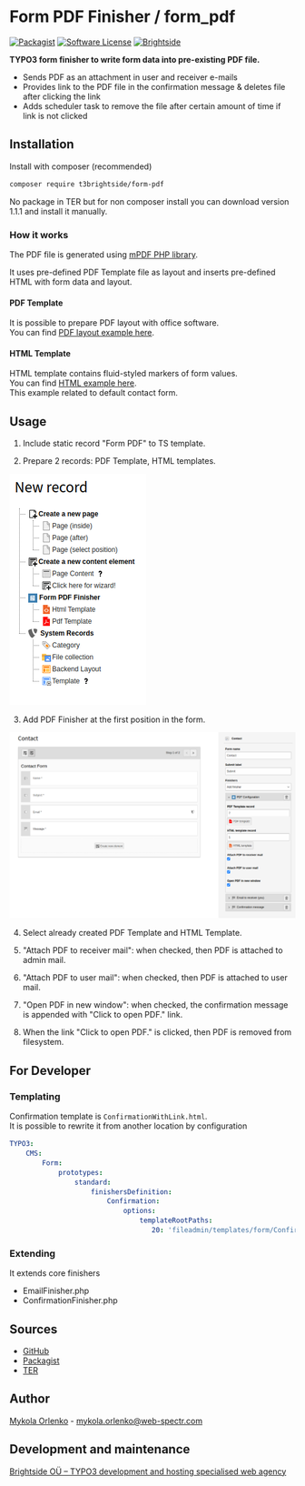 # Form PDF Finisher / form_pdf
[![Packagist](https://img.shields.io/packagist/v/t3brightside/form-pdf.svg?style=flat)](https://packagist.org/packages/t3brightside/form-pdf)
[![Software License](https://img.shields.io/badge/license-GPLv3-brightgreen.svg?style=flat)](LICENSE)
[![Brightside](https://img.shields.io/badge/by-t3brightside.com-orange.svg?style=flat)](https://t3brightside.com)

**TYPO3 form finisher to write form data into pre-existing PDF file.**
- Sends PDF as an attachment in user and receiver e-mails
- Provides link to the PDF file in the confirmation message & deletes file after clicking the link
- Adds scheduler task to remove the file after certain amount of time if link is not clicked     

## Installation

Install with composer (recommended)
```bash
composer require t3brightside/form-pdf
```
No package in TER but for non composer install you can download version 1.1.1 and install it manually.

### How it works

The PDF file is generated using [mPDF PHP library](https://mpdf.github.io/).

It uses pre-defined PDF Template file as layout and inserts pre-defined HTML with form data and layout.

#### PDF Template

It is possible to prepare PDF layout with office software.  
You can find [PDF layout example here](./Documentation/example/layout.pdf).

#### HTML Template

HTML template contains fluid-styled markers of form values.  
You can find [HTML example here](./Documentation/example/values.html).  
This example related to default contact form.

## Usage

1. Include static record "Form PDF" to TS template.

2. Prepare 2 records: PDF Template, HTML templates.

  ![new record](./Documentation/images/new_record.png)

3. Add PDF Finisher at the first position in the form.

  ![finisher](./Documentation/images/finisher.png)

4. Select already created PDF Template and HTML Template.

5. "Attach PDF to receiver mail": when checked, then PDF is attached to admin mail.

6. "Attach PDF to user mail": when checked, then PDF is attached to user mail.

7. "Open PDF in new window": when checked, the confirmation message is appended with "Click to open PDF." link.

8. When the link "Click to open PDF." is clicked, then PDF is removed from filesystem.

## For Developer

### Templating

Confirmation template is `ConfirmationWithLink.html`.  
It is possible to rewrite it from another location by configuration
```yaml
TYPO3:
    CMS:
        Form:
            prototypes:
                standard:
                    finishersDefinition:
                        Confirmation:
                            options:
                                templateRootPaths:
                                   20: 'fileadmin/templates/form/Confirmation/'

```

### Extending
It extends core finishers
* EmailFinisher.php
* ConfirmationFinisher.php

## Sources

- [GitHub](https://github.com/t3brightside/form_pdf)
- [Packagist](https://packagist.org/packages/t3brightside/form-pdf)
- [TER](https://extensions.typo3.org/extension/form_pdf/)

## Author
[Mykola Orlenko](https://github.com/okolya) - [mykola.orlenko@web-spectr.com](mailto:mykola.orlenko@web-spectr.com)

## Development and maintenance

[Brightside OÜ – TYPO3 development and hosting specialised web agency](https://t3brightside.com/)
